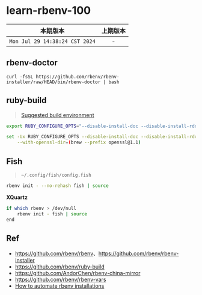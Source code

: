 # learn-rbenv-100

|本期版本|上期版本
|:---:|:---:
`Mon Jul 29 14:38:24 CST 2024` | -

## rbenv-doctor

```
curl -fsSL https://github.com/rbenv/rbenv-installer/raw/HEAD/bin/rbenv-doctor | bash
```

## ruby-build

> [Suggested build environment](https://github.com/rbenv/ruby-build/wiki#suggested-build-environment)

```bash
export RUBY_CONFIGURE_OPTS="--disable-install-doc --disable-install-rdoc"
```


```bash
set -Ux RUBY_CONFIGURE_OPTS --disable-install-doc --disable-install-rdoc \
	--with-openssl-dir=(brew --prefix openssl@1.1)
```

## Fish

> `~/.config/fish/config.fish`

```bash
rbenv init - --no-rehash fish | source
```

**XQuartz**

```bash
if which rbenv > /dev/null
    rbenv init - fish | source
end
```


## Ref

* <https://github.com/rbenv/rbenv>、<https://github.com/rbenv/rbenv-installer>
* <https://github.com/rbenv/ruby-build>
* <https://github.com/AndorChen/rbenv-china-mirror>
* <https://github.com/rbenv/rbenv-vars>
* [How to automate rbenv installations](https://relativkreativ.at/articles/how-to-automate-rbenv-installations)